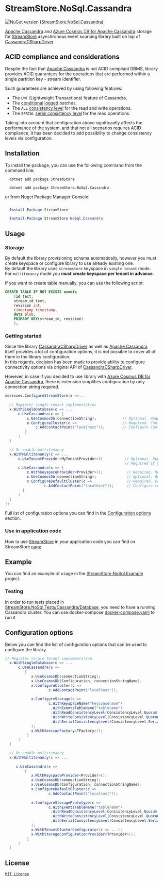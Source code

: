 # StreamStore.NoSql.Cassandra

[![NuGet version (StreamStore.NoSql.Cassandra)](https://img.shields.io/nuget/v/StreamStore.NoSql.Cassandra.svg?style=flat-square)](https://www.nuget.org/packages/StreamStore.NoSql.Cassandra/)

[Apache Cassandra] and [Azure Cosmos DB for Apache Cassandra] storage for [StreamStore] asynchronous event sourcing library built on top of [CassandraCSharpDriver].

## ACID compliance and considerations

Despite the fact that [Apache Cassandra] is not ACID compliant DBMS, library provides ACID guarantees for the operations that are performed within a single partition key - stream identifier.  

Such guarantees are achieved by using  following features:

* The `LWT` (Lightweight Transactions) feature of Cassandra.
* The [conditional](https://docs.datastax.com/en/developer/csharp-driver/3.22/features/components/mapper/batch/index.html#conditional-batches) [logged](https://docs.datastax.com/en/cql-oss/3.x/cql/cql_reference/cqlBatch.html#cqlBatch__cql-log-unlog) batches.
* The `ALL` [consistency level](https://docs.datastax.com/en/cassandra-oss/3.0/cassandra/dml/dmlConfigConsistency.html) for the read and write operations.
* The `SERIAL` [serial consistency level](https://docs.datastax.com/en/cassandra-oss/3.0/cassandra/dml/dmlConfigSerialConsistency.html) for the read  operations.

Taking into account that configuration above significantly affects the performance of the system, and that not all scenarios requires ACID compliance, it has been decided to add possibility to change consistency levels via configuration.

## Installation

To install the package, you can use the following command from the command line:

```dotnetcli
  dotnet add package StreamStore

  dotnet add package StreamStore.NoSql.Cassandra
```

or from Nuget Package Manager Console:

```powershell

  Install-Package StreamStore

  Install-Package StreamStore.NoSql.Cassandra
```

## Usage

### Storage

By default the library provisioning schema automatically, however you must create keyspace or configure library to use already existing one.  
By default the library uses `streamstore` keyspace in `single tenant` mode.  
For `multitenancy` mode you **must create keyspace per tenant in advance**.

If you want to create table manually, you can use the following script:

```sql
CREATE TABLE IF NOT EXISTS events
    (id text,
    stream_id text,
    revision int,
    timestamp timestamp,
    data blob,
    PRIMARY KEY(stream_id, revision)
    );
```

### Getting started

Since the library [CassandraCSharpDriver] as well as [Apache Cassandra] itself provides a lot of configuration options, it is not possible to cover all of them in the library configuration.  
In this regards, decision has been made to provide ability to configure connectivity options via original
API of [CassandraCSharpDriver].

However, in case if you decided to use library with [Azure Cosmos DB for Apache Cassandra], there is extension simplifies configuration by only connection string required.

```csharp
services.ConfigureStreamStore(x =>...
  
  // Register single tenant implementation
  x.WithSingleDatabase(c => ...
      c.UseCassandra(x => {
          x.UseCosmosDb(connectionString);            // Optional. Required  if you want to use Azure Cosmos DB for Apache Cassandra
          x.ConfigureCluster(c =>                     // Required. Configure cluster options. Optional if you decided to use CosmosDB (see above).
              c.AddContactPoint("localhost"));        // Configure contact points.
         }
      )
  )

  // Or enable multitenancy
  x.WithMultitenancy(c => ...
      c.UseTenantProvider<MyTenantProvider>()          // Optional. Register your  ITenantProvider implementation.
                                                       // Required if you want schema to be provisioned for each tenant.
      c.UseCassandra(x => {
          x.WithKeyspaceProvider<Provider>();           // Required. Register your  ITenantKeyspaceProvider implementation.
          x.UseCosmosDb(connectionString);              // Optional. Required  if you want to use Azure Cosmos DB for Apache Cassandra
          x.ConfigureDefaultCluster(c =>                // Required. Configure cluster options. Optional if you decided to use CosmosDB (see above).
                  c.AddContactPoint("localhost"));      // Configure contact points.
        }
      )
  )
); 
```

Full list of configuration options you can find in the [Configuration options](#Configuration-options) section.

### Use in application code

How to use [StreamStore] in your application code you can find on StreamStore [page][Usage].

## Example

You can find an example of usage in the [StreamStore.NoSql.Example](https://github.com/kostiantyn-matsebora/streamstore/tree/master/src/StreamStore.NoSql.Example) project.

### Testing

In order to run tests placed in [StreamStore.NoSql.Tests/Cassandra/Database](https://github.com/kostiantyn-matsebora/streamstore/tree/master/src/StreamStore.NoSql.Tests/Cassandra/Database), you need to have a running Cassandra cluster. You can use docker-compose [docker-compose.yaml](https://github.com/kostiantyn-matsebora/streamstore/tree/master/src/StreamStore.NoSql.Tests/Cassandra/Database/docker-compose.yaml) to run it.

## Configuration options

Below you can find the list of configuration options that can be used to configure the library.

```csharp
// Register single tenant implementation
  x.WithSingleDatabase(c => ...
      c.UseCassandra(x => 
         {
            x.UseCosmosDb(connectionString);                                    // Optional. Required  if you want to use Azure Cosmos DB for Apache Cassandra.
            x.UseCosmosDb(Configuration, connectionStringName);                 // You can also provide IConfiguration and connection string name to Cosmos DB, by default "StreamStore".
            x.ConfigureCluster(c =>                                             // Required. Configure cluster options. Optional if you decided to use CosmosDB (see above).
                    c.AddContactPoint("localhost"));                            // Configure contact points at least.
                                                                                // There is much more cluster options available.
            x.ConfigureStorage(c =>                                             // Optional. Configure storage options.
                    c.WithKeyspaceName("keyspacename")                          // Optional. Keyspace name. Default is streamstore.
                     .WithEventsTableName("tablename")                          // Optional. Table name. Default is events.
                     .WithReadConsistencyLevel(ConsistencyLevel.Quorum)         // Optional. Read consistency level. Default is All.
                     .WithWriteConsistencyLevel(ConsistencyLevel.Quorum)        // Optional. Write consistency level. Default is All.
                     .WithSerialConsistencyLevel(ConsistencyLevel.SerialLocal)  // Optional. Serial consistency level. Default is Serial.
            );
            x.WithSessionFactory<TFactory>();                                   // Optional. Register your ISessionFactory implementation.
          }    
      )
  )

  // Or enable multitenancy
  x.WithMultitenancy(c => ...
                                                                                // More information about multitenancy configuration you can find in the StreamStore.
     c.UseCassandra(x => 
         {
            x.WithKeyspaceProvider<Provider>();                                 // Required. Register your ITenantKeyspaceProvider implementation.
            x.UseCosmosDb(connectionString);                                    // Optional. Required if you want to use Azure Cosmos DB for Apache Cassandra.
            x.UseCosmosDb(Configuration, connectionStringName);                 // You can also provide IConfiguration and connection string name to Cosmos DB, by default "StreamStore".
            x.ConfigureDefaultCluster(c =>                                      // Required. Configure default cluster options. Optional if you decided to use CosmosDB (see above).
                    c.AddContactPoint("localhost"));                            // Configure contact points at least.
                                                                                // There is much more cluster options available.
            x.ConfigureStoragePrototype(c =>                                    // Optional. Configure storage options as prototype for tenant storage configuration.
                    c.WithEventsTableName("tablename")                          // Optional. Table name. Default is events.
                     .WithReadConsistencyLevel(ConsistencyLevel.Quorum)         // Optional. Read consistency level. Default is All.
                     .WithWriteConsistencyLevel(ConsistencyLevel.Quorum)        // Optional. Write consistency level. Default is All.
                     .WithSerialConsistencyLevel(ConsistencyLevel.SerialLocal)  // Optional. Serial consistency level. Default is Serial.
            );
            x.WithTenantClusterConfigurator(c => ...);                          // Optional. Register delegate for configuring tenant cluster configuration based on default cluster.
            x.WithStorageConfigurationProvider<TProvider>();                    // Optional. Register your ITenantStorageConfigurationProvider implementation.
          }
      )
  )
```

## License

[`MIT License`](../../LICENSE)

[StreamStore]: https://github.com/kostiantyn-matsebora/streamstore/
[Apache Cassandra]: https://cassandra.apache.org/_/index.html
[Azure Cosmos DB for Apache Cassandra]: https://learn.microsoft.com/en-us/azure/cosmos-db/cassandra/introduction
[CassandraCSharpDriver]: https://docs.datastax.com/en/developer/csharp-driver/3.22/index.html
[Usage]: https://github.com/kostiantyn-matsebora/streamstore/tree/master#Usage
